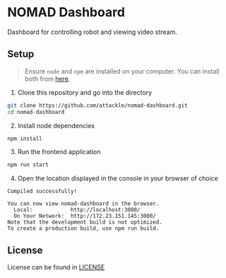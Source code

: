 # NOMAD Dashboard

Dashboard for controlling robot and viewing video stream.

## Setup

> Ensure `node` and `npm` are installed on your computer. You can install both from [here](https://nodejs.org/en/download/current/).
1. Clone this repository and go into the directory
```bash
git clone https://github.com/attackle/nomad-dashboard.git
cd nomad-dashboard
```
2. Install node dependencies
```bash
npm install
```
3. Run the frontend application
```bash
npm run start
```
4. Open the location displayed in the console in your browser of choice
```
Compiled successfully!

You can now view nomad-dashboard in the browser.
  Local:            http://localhost:3000/
  On Your Network:  http://172.23.151.145:3000/
Note that the development build is not optimized.
To create a production build, use npm run build.
```

## License

License can be found in [LICENSE](/LICENSE)
